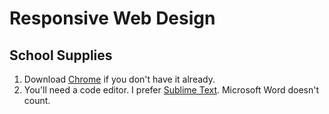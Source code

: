 # Responsive Web Design

## School Supplies

1. Download [Chrome](https://www.google.com/intl/en/chrome/browser/) if you don't have it already.
2. You'll need a code editor. I prefer [Sublime Text](http://www.sublimetext.com/3). Microsoft Word doesn't count.
